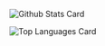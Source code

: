 ![Github Stats Card](https://github-readme-stats.vercel.app/api?username=mojahige&count_private=true&show_icons=true)

![Top Languages Card](https://github-readme-stats.vercel.app/api/top-langs/?username=mojahige&langs_count=4&layout=compact)